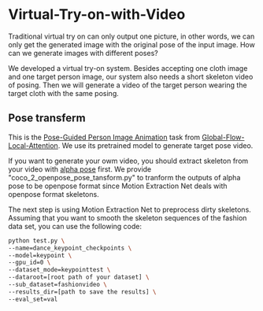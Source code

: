 # Virtual-Try-on-with-Video
Traditional virtual try on can only output one picture, in other words, we can only get the generated image with the original pose of the input image. How can we generate images with different poses?

We developed a virtual try-on system. Besides accepting one cloth image and one target person image, our system also needs a short skeleton video of posing. Then we will generate a video of the target person wearing the target cloth with the same posing. 

## Pose transferm
This is the [Pose-Guided Person Image Animation](https://github.com/RenYurui/Global-Flow-Local-Attention/blob/master/PERSON_IMAGE_ANIMATION.md) task from [Global-Flow-Local-Attention](https://github.com/RenYurui/Global-Flow-Local-Attention). We use its pretrained model to generate target pose video.

If you want to generate your owm video, you should extract skeleton from your video with [alpha pose](https://github.com/MVIG-SJTU/AlphaPose) first. We provide "coco_2_openpose_pose_tansform.py" to tranform the outputs of alpha pose to be openpose format since Motion Extraction Net deals with openpose format skeletons.

The next step is using Motion Extraction Net to preprocess dirty skeletons. Assuming that you want to smooth the skeleton sequences of the fashion data set, you can use the following code:
``` bash
python test.py \
--name=dance_keypoint_checkpoints \
--model=keypoint \
--gpu_id=0 \
--dataset_mode=keypointtest \
--dataroot=[root path of your dataset] \
--sub_dataset=fashionvideo \
--results_dir=[path to save the results] \
--eval_set=val
```
